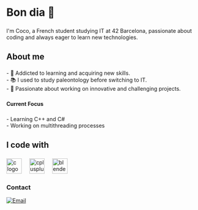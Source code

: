 <h1 align="left">Bon dia 👋</h1>

###

<p align="left">I'm Coco, a French student studying IT at 42 Barcelona, passionate about coding and always eager to learn new technologies.</p>

###

<h2 align="left">About me</h2>

###

<p align="left">- 🎲 Addicted to learning and acquiring new skills.<br>- 📚 I used to study paleontology before switching to IT.<br>- 🚀 Passionate about working on innovative and challenging projects.</p>

###

<h4 align="left">Current Focus</h4>

###

<p align="left">- Learning C++ and C#<br>- Working on multithreading processes</p>

###

<h2 align="left">I code with</h2>

###

<div align="left">
  <img src="https://cdn.jsdelivr.net/gh/devicons/devicon/icons/c/c-original.svg" height="40" alt="c logo"  />
  <img width="12" />
  <img src="https://cdn.jsdelivr.net/gh/devicons/devicon/icons/cplusplus/cplusplus-original.svg" height="40" alt="cplusplus logo"  />
  <img width="12" />
  <img src="https://cdn.jsdelivr.net/gh/devicons/devicon/icons/blender/blender-original.svg" height="40" alt="blender logo"  />
</div>

###

### Contact
[![Email](https://img.shields.io/badge/Email-D14836?style=for-the-badge&logo=gmail&logoColor=white)](https://mail.google.com/mail/?view=cm&fs=1&to=cochatel@student.42barcelona.com)
